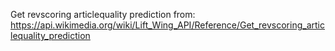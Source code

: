 Get revscoring articlequality prediction from: https://api.wikimedia.org/wiki/Lift_Wing_API/Reference/Get_revscoring_articlequality_prediction 
